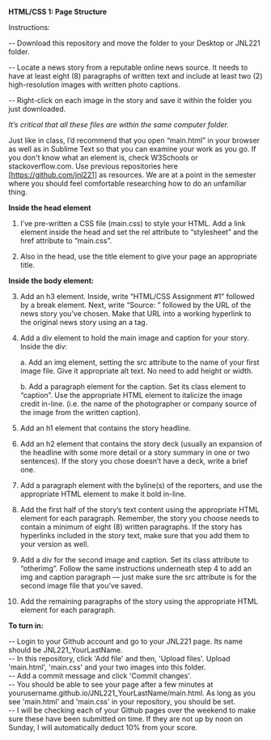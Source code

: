 **HTML/CSS 1: Page Structure**  

Instructions: 

-- Download this repository and move the folder to your Desktop or JNL221 folder.

-- Locate a news story from a reputable online news source. It needs to have at least eight (8) paragraphs of written text and include at least two (2) high-resolution images with written photo captions.

-- Right-click on each image in the story and save it within the folder you just downloaded.

*It’s critical that all these files are within the same computer folder.*

Just like in class, I’d recommend that you open “main.html” in your browser as well as in Sublime Text so that you can examine your work as you go. If you don't know what an element is, check W3Schools or stackoverflow.com. Use previous repositories here [https://github.com/jnl221] as resources. We are at a point in the semester where you should feel comfortable researching how to do an unfamiliar thing.

 
**Inside the head element**

1. I’ve pre-written a CSS file (main.css) to style your HTML. Add a link element inside the head and set the rel attribute to “stylesheet” and the href attribute to “main.css”.

2. Also in the head, use the title element to give your page an appropriate title.

**Inside the body element:**  

3. Add an h3 element. Inside, write “HTML/CSS Assignment #1” followed by a break element. Next, write “Source: ” followed by the URL of the news story you’ve chosen. Make that URL into a working hyperlink to the original news story using an a tag.

4. Add a div element to hold the main image and caption for your story. Inside the div:

	a. Add an img element, setting the src attribute to the name of your first image file. Give it appropriate alt text. No need to add height or width.

	b. Add a paragraph element for the caption. Set its class element to “caption”. Use the appropriate HTML element to italicize the image credit in-line. (i.e. the name of the photographer or company source of the image from the written caption).

5. Add an h1 element that contains the story headline.

6. Add an h2 element that contains the story deck (usually an expansion of the headline with some more detail or a story summary in one or two sentences). If the story you chose doesn’t have a deck, write a brief one.

7. Add a paragraph element with the byline(s) of the reporters, and use the appropriate HTML element to make it bold in-line.

8. Add the first half of the story’s text content using the appropriate HTML element for each paragraph. Remember, the story you choose needs to contain a minimum of eight (8) written paragraphs. If the story has hyperlinks included in the story text, make sure that you add them to your version as well. 

9. Add a div for the second image and caption. Set its class attribute to “otherimg”. Follow the same instructions underneath step 4 to add an img and caption paragraph — just make sure the src attribute is for the second image file that you’ve saved.

10. Add the remaining paragraphs of the story using the appropriate HTML element for each paragraph.

 

**To turn in:**  

-- Login to your Github account and go to your JNL221 page. Its name should be JNL221_YourLastName.  
-- In this repository, click 'Add file' and then, 'Upload files'. Upload 'main.html', 'main.css' and your two images into this folder.  
-- Add a commit message and click 'Commit changes'.  
-- You should be able to see your page after a few minutes at yourusername.github.io/JNL221_YourLastName/main.html. As long as you see 'main.html' and 'main.css' in your repository, you should be set.  
-- I will be checking each of your Github pages over the weekend to make sure these have been submitted on time. If they are not up by noon on Sunday, I will automatically deduct 10% from your score.  

